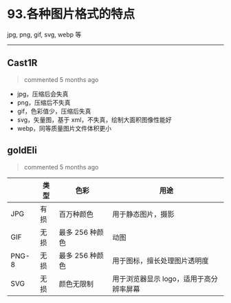 
 # 93.各种图片格式的特点 
 jpg, png, gif, svg, webp 等 
 ***
## Cast1R 
 > commented 5 months ago 

- jpg，压缩后会失真
- png，压缩后不失真
- gif，色彩值少，压缩后失真
- svg，矢量图，基于 xml，不失真，绘制大面积图像性能好
- webp，同等质量图片文件体积更小
## goldEli 
 > commented 5 months ago 


  | 类型 | 色彩 | 用途
-- | -- | -- | --
JPG | 有损 | 百万种颜色 | 用于静态图片，摄影
GIF | 无损 | 最多 256 种颜色 | 动图
PNG-8 | 无损 | 最多 256 种颜色 | 用于图标，擅长处理图片透明度
SVG | 无损 | 颜色无限制 | 用于浏览器显示 logo，适用于高分辨率屏幕

